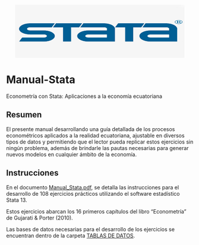 
<div align="center">
  <p>
    <a href="#"><img src="https://github.com/mapaula08/Manual-Stata/blob/main/images/stt.png" width="456" height="143" alt="stata logo" /></a>
  </p>
</div>

# Manual-Stata
Econometría con Stata: Aplicaciones a la economía ecuatoriana

##  Resumen 
El presente manual desarrollando  una  guía detallada  de  los  procesos econométricos aplicados  a  la  realidad  ecuatoriana,  ajustable  en diversos tipos de datos y permitiendo que el lector pueda  replicar estos ejercicios sin ningún problema,  además  de  brindarle  las  pautas  necesarias  para  generar  nuevos  modelos  en cualquier ámbito de la economía.

## Instrucciones

En el documento [Manual_Stata.pdf](https://github.com/mapaula08/Manual-Stata/blob/main/Manual_Stata.pdf), se detalla las instrucciones para el desarrollo de 108 ejercicios prácticos utilizando el software estadístico Stata 13.

Estos ejercicios abarcan los 16 primeros capítulos del libro “Econometría” de Gujarati & Porter
(2010).

Las bases de datos necesarias para el desarrollo de los ejercicios se encuentran dentro de la carpeta [TABLAS DE DATOS](https://github.com/mapaula08/Manual-Stata/tree/main/Base%20de%20datos/TABLAS%20DE%20DATOS).




